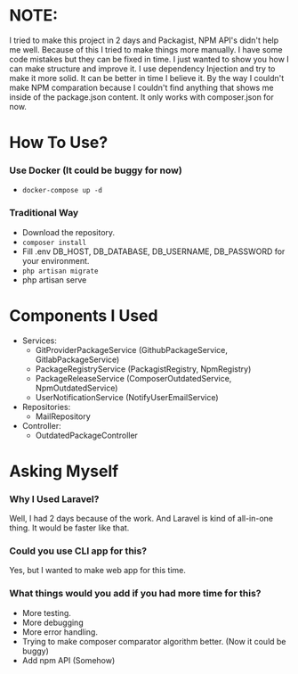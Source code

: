 # NOTE:
I tried to make this project in 2 days and Packagist, NPM API's didn't help me well.
Because of this I tried to make things more manually. I have some code mistakes but they can be fixed in time. I just 
wanted to show you how I can make structure and improve it. I use dependency Injection and try to make it more solid. It can be better in time I believe it.
By the way I couldn't make NPM comparation because I couldn't find anything that shows me inside of the package.json content.
It only works with composer.json for now. 

# How To Use?
### Use Docker (It could be buggy for now)
- `docker-compose up -d`
### Traditional Way
- Download the repository.
- `composer install`
- Fill .env DB_HOST, DB_DATABASE, DB_USERNAME, DB_PASSWORD for your environment.
- `php artisan migrate`
- php artisan serve


# Components I Used
- Services:
    - GitProviderPackageService (GithubPackageService, GitlabPackageService)
    - PackageRegistryService (PackagistRegistry, NpmRegistry)
    - PackageReleaseService (ComposerOutdatedService, NpmOutdatedService)
    - UserNotificationService (NotifyUserEmailService)
- Repositories:
    - MailRepository
- Controller:
    - OutdatedPackageController

# Asking Myself
### Why I Used Laravel?
Well, I had 2 days because of the work. And Laravel is kind of all-in-one thing. It would be faster like that.
### Could you use CLI app for this? 
Yes, but I wanted to make web app for this time.
### What things would you add if you had more time for this?
- More testing. 
- More debugging
- More error handling. 
- Trying to make composer comparator algorithm better. (Now it could be buggy)
- Add npm API (Somehow)
